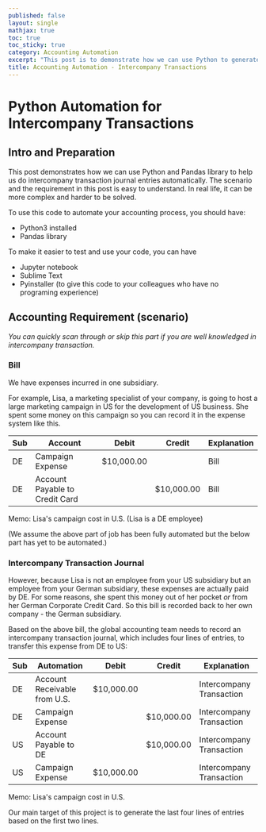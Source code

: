 ```yaml
---
published: false
layout: single
mathjax: true
toc: true
toc_sticky: true
category: Accounting Automation
excerpt: "This post is to demonstrate how we can use Python to generate intercompany transaction journal entries automatically"
title: Accounting Automation - Intercompany Transactions
---
```


# Python Automation for Intercompany Transactions

## Intro and Preparation

This post demonstrates how we can use Python and Pandas library to help us do intercompany transaction journal entries automatically. The scenario and the requirement in this post is easy to understand. In real life, it can be more complex and harder to be solved.

To use this code to automate your accounting process, you should have:
- Python3 installed
- Pandas library

To make it easier to test and use your code, you can have
- Jupyter notebook
- Sublime Text
- Pyinstaller (to give this code to your colleagues who have no programing experience)

## Accounting Requirement (scenario)

*You can quickly scan through or skip this part if you are well knowledged in intercompany transaction.*

### Bill

We have expenses incurred in one subsidiary.

For example, Lisa, a marketing specialist of your company, is going to host a large marketing campaign in US for the development of US business. She spent some money on this campaign so you can record it in the expense system like this. 

|Sub|Account| Debit  | Credit | Explanation |
|----|-----| ------------- | ------------- |--------|
|DE|Campaign Expense| $10,000.00  |   | Bill |
|DE|Account Payable to Credit Card|   | $10,000.00  | Bill |

Memo: Lisa's campaign cost in U.S. (Lisa is a DE employee)

(We assume the above part of job has been fully automated but the below part has yet to be automated.)

### Intercompany Transaction Journal
However, because Lisa is not an employee from your US subsidiary but an employee from your German subsidiary, these expenses are actually paid by DE. For some reasons, she spent this money out of her pocket *or* from her German Corporate Credit Card. So this bill is recorded back to her own company - the German subsidiary.

Based on the above bill, the global accounting team needs to record an intercompany transaction journal, which includes four lines of entries, to transfer this expense from DE to US:

|Sub|Automation| Debit  | Credit | Explanation |
|----|-----| ------------- | ------------- |------------- |
|DE|Account Receivable from U.S.| $10,000.00  |   | Intercompany Transaction |
|DE|Campaign Expense|   | $10,000.00  | Intercompany Transaction |
|US|Account Payable to DE|   | $10,000.00  | Intercompany Transaction |
|US|Campaign Expense| $10,000.00  |   | Intercompany Transaction |

Memo: Lisa's campaign cost in U.S.

Our main target of this project is to generate the last four lines of entries based on the first two lines.
